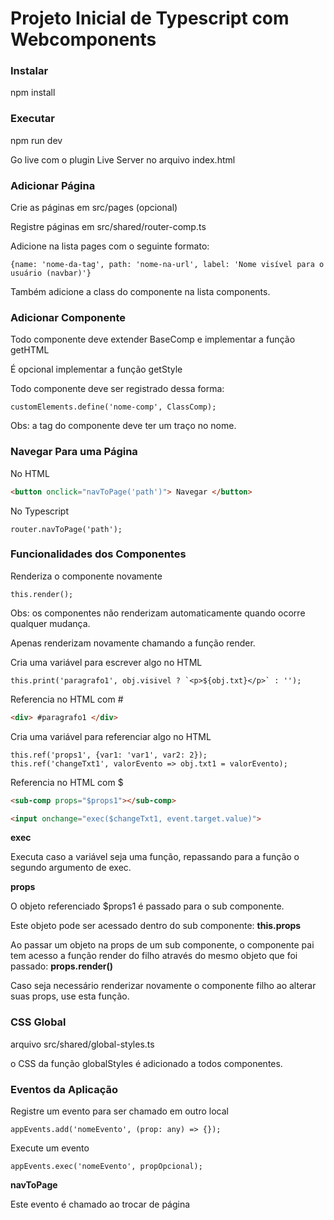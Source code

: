 # Projeto Inicial de Typescript com Webcomponents

### Instalar

npm install

### Executar

npm run dev

Go live com o plugin Live Server no arquivo index.html

### Adicionar Página

Crie as páginas em src/pages (opcional)

Registre páginas em src/shared/router-comp.ts

Adicione na lista pages com o seguinte formato:
```JS
{name: 'nome-da-tag', path: 'nome-na-url', label: 'Nome visível para o usuário (navbar)'}
```

Também adicione a class do componente na lista components.

### Adicionar Componente

Todo componente deve extender BaseComp e implementar a função getHTML

É opcional implementar a função getStyle

Todo componente deve ser registrado dessa forma:
```JS
customElements.define('nome-comp', ClassComp);
```
Obs: a tag do componente deve ter um traço no nome.

### Navegar Para uma Página

No HTML
```HTML
<button onclick="navToPage('path')"> Navegar </button>
```

No Typescript
```JS
router.navToPage('path');
```

### Funcionalidades dos Componentes

Renderiza o componente novamente
```JS
this.render();
```
Obs: os componentes não renderizam automaticamente quando ocorre qualquer mudança.

Apenas renderizam novamente chamando a função render.

Cria uma variável para escrever algo no HTML
```JS
this.print('paragrafo1', obj.visivel ? `<p>${obj.txt}</p>` : '');
```
Referencia no HTML com #
```HTML
<div> #paragrafo1 </div>
```

Cria uma variável para referenciar algo no HTML
```JS
this.ref('props1', {var1: 'var1', var2: 2});
this.ref('changeTxt1', valorEvento => obj.txt1 = valorEvento);
```
Referencia no HTML com $
```HTML
<sub-comp props="$props1"></sub-comp>

<input onchange="exec($changeTxt1, event.target.value)">
```
**exec**

Executa caso a variável seja uma função, repassando para a função o segundo argumento de exec.

**props**

O objeto referenciado $props1 é passado para o sub componente.

Este objeto pode ser acessado dentro do sub componente: **this.props**

Ao passar um objeto na props de um sub componente, o componente pai tem acesso a função render do filho através do mesmo objeto que foi passado: **props.render()**

Caso seja necessário renderizar novamente o componente filho ao alterar suas props, use esta função.

### CSS Global

arquivo src/shared/global-styles.ts

o CSS da função globalStyles é adicionado a todos componentes.

### Eventos da Aplicação

Registre um evento para ser chamado em outro local
```JS
appEvents.add('nomeEvento', (prop: any) => {});
```

Execute um evento
```JS
appEvents.exec('nomeEvento', propOpcional);
```

**navToPage**

Este evento é chamado ao trocar de página
